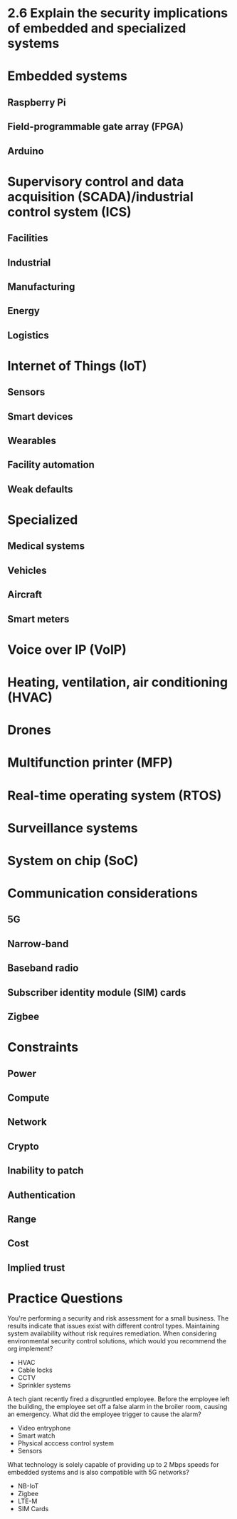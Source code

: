 # 2.6 Explain the security implications of embedded and specialized systems

# Embedded systems

## Raspberry Pi

## Field-programmable gate array (FPGA)

## Arduino

# Supervisory control and data acquisition (SCADA)/industrial control system (ICS)

## Facilities

## Industrial

## Manufacturing

## Energy
  
## Logistics

# Internet of Things (IoT)
    
## Sensors

## Smart devices
  
## Wearables

## Facility automation
  
## Weak defaults

# Specialized
    
## Medical systems
  
## Vehicles
  
## Aircraft

## Smart meters

# Voice over IP (VoIP)

# Heating, ventilation, air conditioning (HVAC)

# Drones

# Multifunction printer (MFP)

# Real-time operating system (RTOS)

# Surveillance systems

# System on chip (SoC)

# Communication considerations
    
## 5G

## Narrow-band
  
## Baseband radio

## Subscriber identity module (SIM) cards

## Zigbee

# Constraints
    
## Power

## Compute

## Network

## Crypto

## Inability to patch

## Authentication

## Range
  
## Cost

## Implied trust


# Practice Questions

You're performing a security and risk assessment for a small business. The results indicate that issues exist with different control types. Maintaining system availability without risk requires remediation. When considering environmental security control solutions, which would you recommend the org implement?

- HVAC
- Cable locks
- CCTV
- Sprinkler systems

A tech giant recently fired a disgruntled employee. Before the employee left the building, the employee set off a false alarm in the broiler room, causing an emergency. What did the employee trigger to cause the alarm?

- Video entryphone
- Smart watch
- Physical acccess control system
- Sensors

What technology is solely capable of providing up to 2 Mbps speeds for embedded systems and is also compatible with 5G networks?

- NB-IoT
- Zigbee
- LTE-M
- SIM Cards